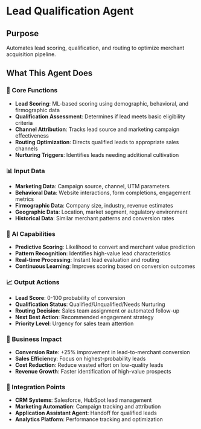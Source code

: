 # Lead Qualification Agent

## Purpose
Automates lead scoring, qualification, and routing to optimize merchant acquisition pipeline.

## What This Agent Does

### 🎯 Core Functions
- **Lead Scoring**: ML-based scoring using demographic, behavioral, and firmographic data
- **Qualification Assessment**: Determines if lead meets basic eligibility criteria
- **Channel Attribution**: Tracks lead source and marketing campaign effectiveness
- **Routing Optimization**: Directs qualified leads to appropriate sales channels
- **Nurturing Triggers**: Identifies leads needing additional cultivation

### 📊 Input Data
- **Marketing Data**: Campaign source, channel, UTM parameters
- **Behavioral Data**: Website interactions, form completions, engagement metrics
- **Firmographic Data**: Company size, industry, revenue estimates
- **Geographic Data**: Location, market segment, regulatory environment
- **Historical Data**: Similar merchant patterns and conversion rates

### 🤖 AI Capabilities
- **Predictive Scoring**: Likelihood to convert and merchant value prediction
- **Pattern Recognition**: Identifies high-value lead characteristics
- **Real-time Processing**: Instant lead evaluation and routing
- **Continuous Learning**: Improves scoring based on conversion outcomes

### 📈 Output Actions
- **Lead Score**: 0-100 probability of conversion
- **Qualification Status**: Qualified/Unqualified/Needs Nurturing
- **Routing Decision**: Sales team assignment or automated follow-up
- **Next Best Action**: Recommended engagement strategy
- **Priority Level**: Urgency for sales team attention

### 🎯 Business Impact
- **Conversion Rate**: +25% improvement in lead-to-merchant conversion
- **Sales Efficiency**: Focus on highest-probability leads
- **Cost Reduction**: Reduce wasted effort on low-quality leads
- **Revenue Growth**: Faster identification of high-value prospects

### 🔗 Integration Points
- **CRM Systems**: Salesforce, HubSpot lead management
- **Marketing Automation**: Campaign tracking and attribution
- **Application Assistant Agent**: Handoff for qualified leads
- **Analytics Platform**: Performance tracking and optimization
